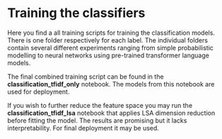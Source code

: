 # Training the classifiers
Here you find a all training scripts for training the classification models. There is one folder respectively for each label. The individual folders contain several different experiments ranging from simple probabilistic modelling to neural networks using pre-trained transformer language models. 

The final combined training script can be found in the  **classification_tfidf_only** notebook.  The models from this notebook are used for deployment.

If you wish to further reduce the feature space you may run the **classification_tfidf_lsa** notebook that applies LSA dimension reduction before fitting the model. The results are promising but it lacks interpretability. For final deployment it may be used. 